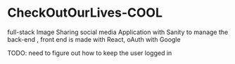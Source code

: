 # CheckOutOurLives-COOL
 full-stack Image Sharing social media Application  with Sanity to manage the back-end , front end is made with React, oAuth with Google
 

TODO: need to figure out how to keep the user logged in
